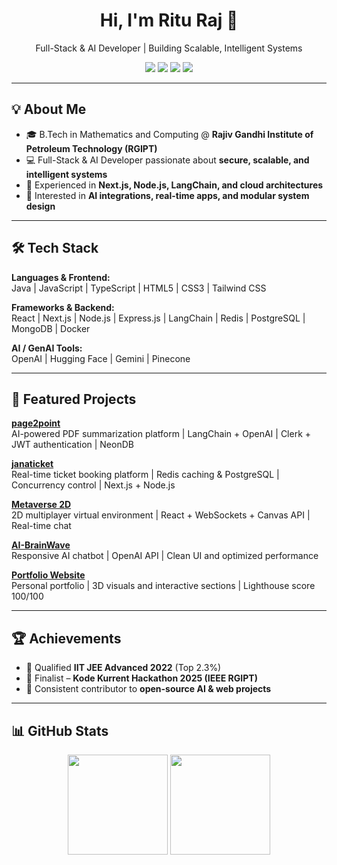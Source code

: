 <h1 align="center">Hi, I'm Ritu Raj 👋</h1>

<p align="center">
  Full-Stack & AI Developer | Building Scalable, Intelligent Systems
</p>

<p align="center">
  <a href="mailto:rituraj3027@gmail.com"><img src="https://img.shields.io/badge/Email-%23EA4335.svg?style=for-the-badge&logo=gmail&logoColor=white" /></a>
  <a href="https://linkedin.com/in/raj-ritu"><img src="https://img.shields.io/badge/LinkedIn-%230077B5.svg?style=for-the-badge&logo=linkedin&logoColor=white" /></a>
  <a href="https://leetcode.com/u/leetRitu/"><img src="https://img.shields.io/badge/LeetCode-FFA116.svg?style=for-the-badge&logo=LeetCode&logoColor=white" /></a>
  <a href="https://github.com/Ritu14012004"><img src="https://img.shields.io/badge/GitHub-000000?style=for-the-badge&logo=github&logoColor=white" /></a>
</p>

---

## 💡 About Me

- 🎓 B.Tech in Mathematics and Computing @ **Rajiv Gandhi Institute of Petroleum Technology (RGIPT)**  
- 💻 Full-Stack & AI Developer passionate about **secure, scalable, and intelligent systems**  
- 🚀 Experienced in **Next.js, Node.js, LangChain, and cloud architectures**  
- 💬 Interested in **AI integrations, real-time apps, and modular system design**

---

## 🛠 Tech Stack

**Languages & Frontend:**  
Java | JavaScript | TypeScript | HTML5 | CSS3 | Tailwind CSS  

**Frameworks & Backend:**  
React | Next.js | Node.js | Express.js | LangChain | Redis | PostgreSQL | MongoDB | Docker  

**AI / GenAI Tools:**  
OpenAI | Hugging Face | Gemini | Pinecone  

---

## 🚀 Featured Projects

**[page2point](https://github.com/Ritu14012004/page2point)**  
AI-powered PDF summarization platform | LangChain + OpenAI | Clerk + JWT authentication | NeonDB  

**[janaticket](https://github.com/Ritu14012004/jana-ticket)**  
Real-time ticket booking platform | Redis caching & PostgreSQL | Concurrency control | Next.js + Node.js  

**[Metaverse 2D](https://github.com/Ritu14012004/metavarse)**  
2D multiplayer virtual environment | React + WebSockets + Canvas API | Real-time chat  

**[AI-BrainWave](https://moonlit-froyo-94c813.netlify.app/)**  
Responsive AI chatbot | OpenAI API | Clean UI and optimized performance  

**[Portfolio Website](https://inquisitive-cajeta-a0cc93.netlify.app/)**  
Personal portfolio | 3D visuals and interactive sections | Lighthouse score 100/100  

---

## 🏆 Achievements

- 🎯 Qualified **IIT JEE Advanced 2022** (Top 2.3%)  
- 🥇 Finalist – **Kode Kurrent Hackathon 2025 (IEEE RGIPT)**  
- 🧩 Consistent contributor to **open-source AI & web projects**  

---

## 📊 GitHub Stats

<p align="center">
  <img src="https://github-readme-stats.vercel.app/api?username=Ritu14012004&show_icons=true&theme=radical&count_private=true&hide_border=true" height="160"/>
  <img src="https://github-readme-stats.vercel.app/api/top-langs/?username=Ritu14012004&layout=compact&theme=radical&hide_border=true" height="160"/>
</p>
